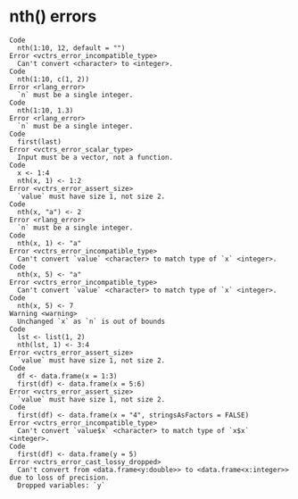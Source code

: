 # nth() errors

    Code
      nth(1:10, 12, default = "")
    Error <vctrs_error_incompatible_type>
      Can't convert <character> to <integer>.
    Code
      nth(1:10, c(1, 2))
    Error <rlang_error>
      `n` must be a single integer.
    Code
      nth(1:10, 1.3)
    Error <rlang_error>
      `n` must be a single integer.
    Code
      first(last)
    Error <vctrs_error_scalar_type>
      Input must be a vector, not a function.
    Code
      x <- 1:4
      nth(x, 1) <- 1:2
    Error <vctrs_error_assert_size>
      `value` must have size 1, not size 2.
    Code
      nth(x, "a") <- 2
    Error <rlang_error>
      `n` must be a single integer.
    Code
      nth(x, 1) <- "a"
    Error <vctrs_error_incompatible_type>
      Can't convert `value` <character> to match type of `x` <integer>.
    Code
      nth(x, 5) <- "a"
    Error <vctrs_error_incompatible_type>
      Can't convert `value` <character> to match type of `x` <integer>.
    Code
      nth(x, 5) <- 7
    Warning <warning>
      Unchanged `x` as `n` is out of bounds
    Code
      lst <- list(1, 2)
      nth(lst, 1) <- 3:4
    Error <vctrs_error_assert_size>
      `value` must have size 1, not size 2.
    Code
      df <- data.frame(x = 1:3)
      first(df) <- data.frame(x = 5:6)
    Error <vctrs_error_assert_size>
      `value` must have size 1, not size 2.
    Code
      first(df) <- data.frame(x = "4", stringsAsFactors = FALSE)
    Error <vctrs_error_incompatible_type>
      Can't convert `value$x` <character> to match type of `x$x` <integer>.
    Code
      first(df) <- data.frame(y = 5)
    Error <vctrs_error_cast_lossy_dropped>
      Can't convert from <data.frame<y:double>> to <data.frame<x:integer>> due to loss of precision.
      Dropped variables: `y`

